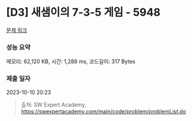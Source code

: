# [D3] 새샘이의 7-3-5 게임 - 5948 

[문제 링크](https://swexpertacademy.com/main/code/problem/problemDetail.do?contestProbId=AWZ2IErKCwUDFAUQ) 

### 성능 요약

메모리: 62,120 KB, 시간: 1,288 ms, 코드길이: 317 Bytes

### 제출 일자

2023-10-10 20:23



> 출처: SW Expert Academy, https://swexpertacademy.com/main/code/problem/problemList.do